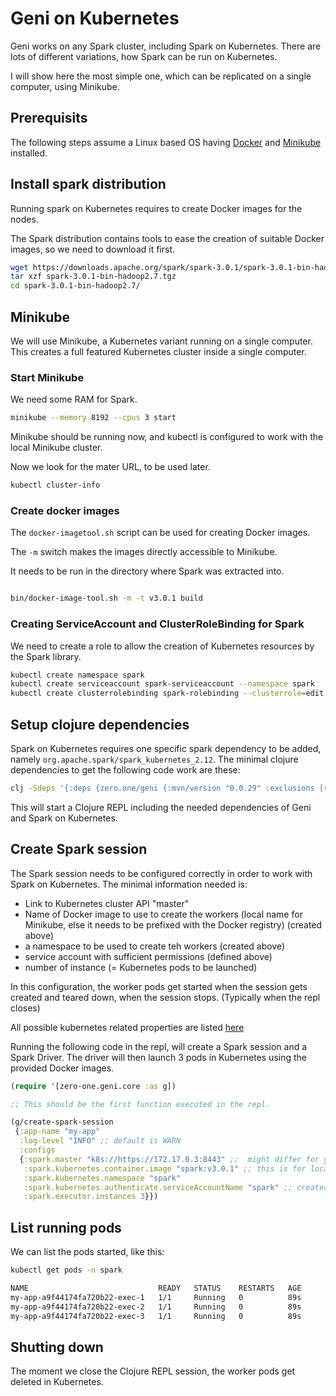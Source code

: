 
# Geni on Kubernetes

Geni works on any Spark cluster, including Spark on Kubernetes.
There are lots of different variations, how Spark can be run on Kubernetes.

I will show here the most simple one, which can be replicated on a single computer, using Minikube.

## Prerequisits

The following steps assume a Linux based OS having [Docker](https://docs.docker.com/engine/install/) and [Minikube](https://kubernetes.io/docs/tasks/tools/install-minikube/) installed.

## Install spark distribution
Running spark on Kubernetes requires to create Docker images for the nodes.

The Spark distribution contains tools to ease the creation of suitable Docker images,
so we need to download it first.

```bash
wget https://downloads.apache.org/spark/spark-3.0.1/spark-3.0.1-bin-hadoop2.7.tgz
tar xzf spark-3.0.1-bin-hadoop2.7.tgz
cd spark-3.0.1-bin-hadoop2.7/
```

## Minikube

We will use Minikube, a Kubernetes variant running on a single computer.
This creates a full featured Kubernetes cluster inside a single computer.

### Start Minikube

We need some RAM for Spark.

```bash
minikube --memory 8192 --cpus 3 start
```

Minikube should be running now, and kubectl is configured to work with the local Minikube cluster.

Now we look for the mater URL, to be used later.

```bash
kubectl cluster-info
```

### Create docker images

The `docker-imagetool.sh` script can be used for creating Docker images.

The `-m` switch makes the images directly accessible to Minikube.

It needs to be run in the directory where Spark was extracted into.

```bash

bin/docker-image-tool.sh -m -t v3.0.1 build

```

### Creating ServiceAccount and ClusterRoleBinding for Spark

We need to create a role to allow the creation of Kubernetes resources by the Spark library.

```bash
kubectl create namespace spark
kubectl create serviceaccount spark-serviceaccount --namespace spark
kubectl create clusterrolebinding spark-rolebinding --clusterrole=edit --serviceaccount=spark:spark-serviceaccount --namespace=spark
```

## Setup clojure dependencies

Spark on Kubernetes requires one specific spark dependency to be added, namely `org.apache.spark/spark_kubernetes_2.12`.
The minimal clojure dependencies to get the following code work are these:

```bash
clj -Sdeps '{:deps {zero.one/geni {:mvn/version "0.0.29" :exclusions [reply/reply]} org.apache.spark/spark-core_2.12 {:mvn/version "3.0.1" } org.apache.spark/spark-mllib_2.12 {:mvn/version "3.0.1"} org.apache.spark/spark-kubernetes_2.12 {:mvn/version  "3.0.1"}}}'
```

This will start a Clojure REPL including the needed dependencies of Geni and Spark on Kubernetes.

## Create Spark session

The Spark session needs to be configured correctly in order to work with Spark on Kubernetes.
The minimal information needed is:

* Link to Kubernetes cluster API  "master"
* Name of Docker image to use to create the workers (local name for Minikube, else it needs to be prefixed with the Docker registry)  (created above)
* a namespace to be used to create teh workers  (created above)
* service account with sufficient permissions (defined above)
* number of instance (= Kubernetes pods to be launched)

In this configuration, the worker pods get started when the session gets created and teared down, when the session stops. (Typically when the repl closes)

All possible kubernetes related properties are listed [here](https://spark.apache.org/docs/latest/running-on-kubernetes.html#spark-properties)

Running the following code in the repl, will create a Spark session and a Spark Driver.
The driver will then launch 3 pods in Kubernetes using the provided Docker images. 

```clojure
(require '[zero-one.geni.core :as g])

;; This should be the first function executed in the repl.

(g/create-spark-session
 {:app-name "my-app"
  :log-level "INFO" ;; default is WARN
  :configs
  {:spark.master "k8s://https://172.17.0.3:8443" ;;  might differ for you, its the output of kubecl cluster-info
   :spark.kubernetes.container.image "spark:v3.0.1" ;; this is for local docker images, works for minikube
   :spark.kubernetes.namespace "spark"
   :spark.kubernetes.authenticate.serviceAccountName "spark" ;; created above
   :spark.executor.instances 3}})

```


## List running pods
  
We can list the pods started, like this:


```bash
kubectl get pods -n spark

NAME                             READY   STATUS    RESTARTS   AGE
my-app-a9f44174fa720b22-exec-1   1/1     Running   0          89s
my-app-a9f44174fa720b22-exec-2   1/1     Running   0          89s
my-app-a9f44174fa720b22-exec-3   1/1     Running   0          89s
```

## Shutting down

The moment we close the Clojure REPL session, the worker pods get deleted in Kubernetes.


